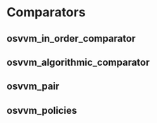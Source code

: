 # Comparators
## osvvm_in_order_comparator
## osvvm_algorithmic_comparator
## osvvm_pair
## osvvm_policies
